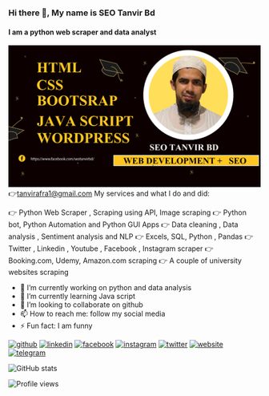 ### Hi there 👋, My name is SEO Tanvir Bd
#### I am a python web scraper and data analyst
![I am a developer as well as a SEO](https://github.com/devtanvirbd/devtanvirbd/blob/main/SEO-Tanvir-bd.jpg)
👉tanvirafra1@gmail.com
My services and what I do and did:

👉 Python Web Scraper , Scraping using API, Image scraping
👉 Python bot, Python Automation and Python GUI Apps
👉 Data cleaning , Data analysis , Sentiment analysis and NLP
👉 Excels, SQL, Python , Pandas
👉 Twitter , Linkedin , Youtube , Facebook , Instagram scraper
👉 Booking.com, Udemy, Amazon.com scraping
👉 A couple of university websites scraping

- 🔭 I’m currently working on python and data analysis 
- 🌱 I’m currently learning Java script 
- 👯 I’m looking to collaborate on github 
- 📫 How to reach me: follow my social media 
- ⚡ Fun fact: I am funny 


[<img src='https://cdn.jsdelivr.net/npm/simple-icons@3.0.1/icons/github.svg' alt='github' height='40'>](https://github.com/devtanvirbd)  [<img src='https://cdn.jsdelivr.net/npm/simple-icons@3.0.1/icons/linkedin.svg' alt='linkedin' height='40'>](https://www.linkedin.com/in/seotanvirbd/)  [<img src='https://cdn.jsdelivr.net/npm/simple-icons@3.0.1/icons/facebook.svg' alt='facebook' height='40'>](https://www.facebook.com/seotanvirbd)  [<img src='https://cdn.jsdelivr.net/npm/simple-icons@3.0.1/icons/instagram.svg' alt='instagram' height='40'>](https://www.instagram.com/seotanvirbd/)  [<img src='https://cdn.jsdelivr.net/npm/simple-icons@3.0.1/icons/twitter.svg' alt='twitter' height='40'>](https://twitter.com/seotanvirbd)  [<img src='https://cdn.jsdelivr.net/npm/simple-icons@3.0.1/icons/icloud.svg' alt='website' height='40'>](https://linktr.ee/seotanvirbd)  [<img src='https://cdn.jsdelivr.net/npm/simple-icons@3.0.1/icons/telegram.svg' alt='telegram' height='40'>](https://t.me/tanv21)  

![GitHub stats](https://github-readme-stats.vercel.app/api?username=devtanvirbd&show_icons=true)  

![Profile views](https://gpvc.arturio.dev/devtanvirbd)  
